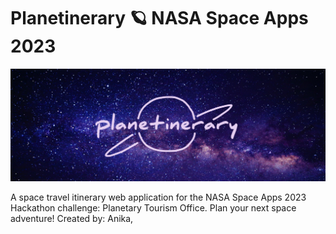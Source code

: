 # Planetinerary 🪐 NASA Space Apps 2023 

<img src="api/static/title.png">

A space travel itinerary web application for the NASA Space Apps 2023 Hackathon challenge: Planetary Tourism Office. Plan your next space adventure!
Created by: Anika, 
